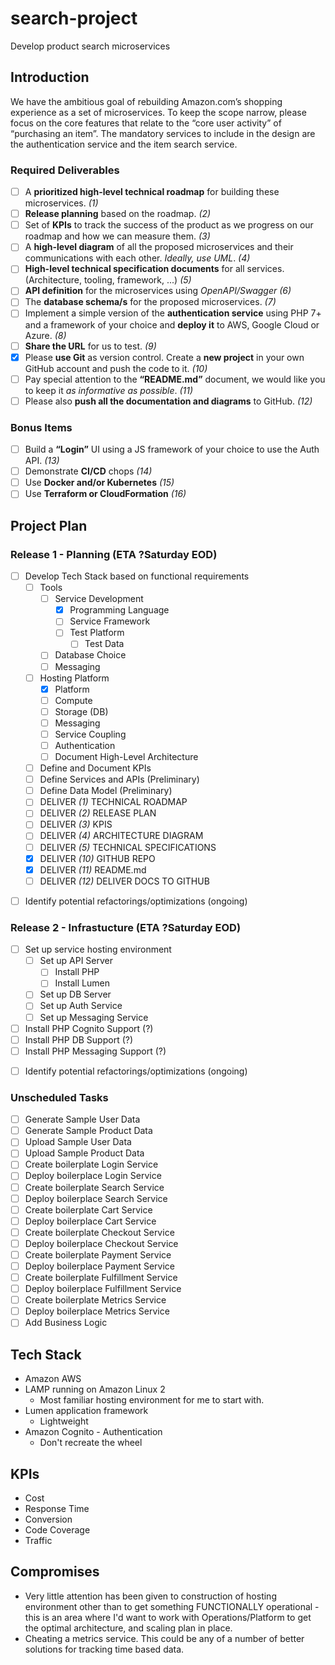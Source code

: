 # search-project

Develop product search microservices

## Introduction

We have the ambitious goal of rebuilding Amazon.com’s shopping experience as a set of microservices. To keep the scope narrow, please focus on the core features that relate to the “core user activity” of “purchasing an item”. The mandatory services to include in the design are the authentication service and the item search service.

### Required Deliverables

- [ ] A **prioritized high-level technical roadmap** for building these microservices. _(1)_
- [ ] **Release planning** based on the roadmap. _(2)_
- [ ] Set of **KPIs** to track the success of the product as we progress on our roadmap and how
      we can measure them. _(3)_
- [ ] A **high-level diagram** of all the proposed microservices and their communications with
      each other. _Ideally, use UML_. _(4)_
- [ ] **High-level technical specification documents** for all services. (Architecture, tooling,
      framework, ...) _(5)_
- [ ] **API definition** for the microservices using _OpenAPI/Swagger_ _(6)_
- [ ] The **database schema/s** for the proposed microservices. _(7)_
- [ ] Implement a simple version of the **authentication service** using PHP 7+ and a framework
      of your choice and **deploy it** to AWS, Google Cloud or Azure. _(8)_
- [ ] **Share the URL** for us to test. _(9)_
- [x] Please **use Git** as version control. Create a **new project** in your own GitHub
      account and push the code to it. _(10)_
- [ ] Pay special attention to the **“README.md”** document, we would like you to keep
      it _as informative as possible_. _(11)_
- [ ] Please also **push all the documentation and diagrams** to GitHub. _(12)_

### Bonus Items

- [ ] Build a **“Login”** UI using a JS framework of your choice to use the Auth API. _(13)_
- [ ] Demonstrate **CI/CD** chops _(14)_
- [ ] Use **Docker and/or Kubernetes** _(15)_
- [ ] Use **Terraform or CloudFormation** _(16)_

## Project Plan

### Release 1 - Planning (ETA ?Saturday EOD)

- [ ] Develop Tech Stack based on functional requirements
  - [ ] Tools
    - [ ] Service Development
      - [x] Programming Language
      - [ ] Service Framework
      - [ ] Test Platform
        - [ ] Test Data
    - [ ] Database Choice
    - [ ] Messaging
  - [ ] Hosting Platform
    - [x] Platform
    - [ ] Compute
    - [ ] Storage (DB)
    - [ ] Messaging
    - [ ] Service Coupling
    - [ ] Authentication
    - [ ] Document High-Level Architecture
  - [ ] Define and Document KPIs
  - [ ] Define Services and APIs (Preliminary)
  - [ ] Define Data Model (Preliminary)
  - [ ] DELIVER _(1)_ TECHNICAL ROADMAP
  - [ ] DELIVER _(2)_ RELEASE PLAN
  - [ ] DELIVER _(3)_ KPIS
  - [ ] DELIVER _(4)_ ARCHITECTURE DIAGRAM
  - [ ] DELIVER _(5)_ TECHNICAL SPECIFICATIONS
  <!-- - [ ] DELIVER *(6)* TECHNICAL SPECIFICATIONS -->
  - [x] DELIVER _(10)_ GITHUB REPO
  - [x] DELIVER _(11)_ README.md
  - [ ] DELIVER _(12)_ DELIVER DOCS TO GITHUB

* [ ] Identify potential refactorings/optimizations (ongoing)

### Release 2 - Infrastucture (ETA ?Saturday EOD)

- [ ] Set up service hosting environment
  - [ ] Set up API Server
    - [ ] Install PHP
    - [ ] Install Lumen
  - [ ] Set up DB Server
  - [ ] Set up Auth Service
  - [ ] Set up Messaging Service
- [ ] Install PHP Cognito Support (?)
- [ ] Install PHP DB Support (?)
- [ ] Install PHP Messaging Support (?)

* [ ] Identify potential refactorings/optimizations (ongoing)

### Unscheduled Tasks

- [ ] Generate Sample User Data
- [ ] Generate Sample Product Data
- [ ] Upload Sample User Data
- [ ] Upload Sample Product Data
- [ ] Create boilerplate Login Service
- [ ] Deploy boilerplace Login Service
- [ ] Create boilerplate Search Service
- [ ] Deploy boilerplace Search Service
- [ ] Create boilerplate Cart Service
- [ ] Deploy boilerplace Cart Service
- [ ] Create boilerplate Checkout Service
- [ ] Deploy boilerplace Checkout Service
- [ ] Create boilerplate Payment Service
- [ ] Deploy boilerplace Payment Service
- [ ] Create boilerplate Fulfillment Service
- [ ] Deploy boilerplace Fulfillment Service
- [ ] Create boilerplate Metrics Service
- [ ] Deploy boilerplace Metrics Service
- [ ] Add Business Logic

## Tech Stack

- Amazon AWS
- LAMP running on Amazon Linux 2
  - Most familiar hosting environment for me to start with.
- Lumen application framework
  - Lightweight
- Amazon Cognito - Authentication
  - Don't recreate the wheel

## KPIs

- Cost
- Response Time
- Conversion
- Code Coverage
- Traffic

## Compromises

- Very little attention has been given to construction of hosting environment other than to get something FUNCTIONALLY operational - this is an area where I'd want to work with Operations/Platform to get the optimal architecture, and scaling plan in place.
- Cheating a metrics service. This could be any of a number of better solutions for tracking time based data.
